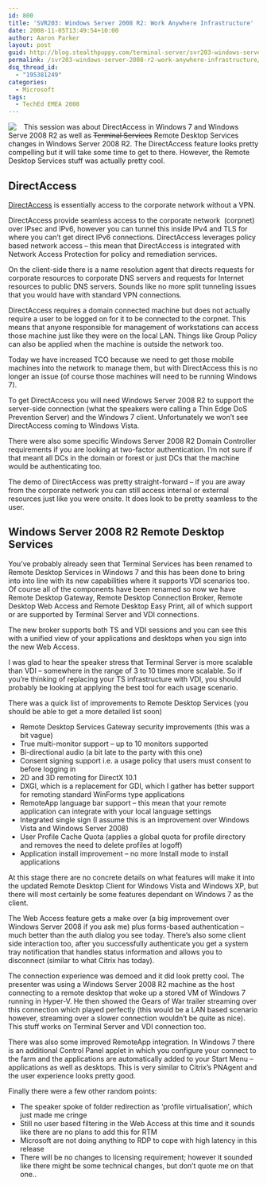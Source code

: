 ```yaml
---
id: 800
title: 'SVR203: Windows Server 2008 R2: Work Anywhere Infrastructure'
date: 2008-11-05T13:49:54+10:00
author: Aaron Parker
layout: post
guid: http://blog.stealthpuppy.com/terminal-server/svr203-windows-server-2008-r2-work-anywhere-infrastructure
permalink: /svr203-windows-server-2008-r2-work-anywhere-infrastructure/
dsq_thread_id:
  - "195381249"
categories:
  - Microsoft
tags:
  - TechEd EMEA 2008
---
```

</p> 

<img style="margin: 0px 15px 0px 0px; display: inline" align="left" src="https://stealthpuppy.com/wp-content/uploads/2008/11/teched2008logo.jpg" /> This session was about DirectAccess in Windows 7 and Windows Serve 2008 R2 as well as <strike>Terminal Services</strike> Remote Desktop Services changes in Windows Server 2008 R2. The DirectAccess feature looks pretty compelling but it will take some time to get to there. However, the Remote Desktop Services stuff was actually pretty cool.

## DirectAccess

[DirectAccess](http://www.microsoft.com/windows/products/windowsvista/enterprise/windows7.mspx?Tab=DirectAccess) is essentially access to the corporate network without a VPN. 

DirectAccess provide seamless access to the corporate network&#160; (corpnet) over IPsec and IPv6, however you can tunnel this inside IPv4 and TLS for where you can’t get direct IPv6 connections. DirectAccess leverages policy based network access – this mean that DirectAccess is integrated with Network Access Protection for policy and remediation services.

On the client-side there is a name resolution agent that directs requests for corporate resources to corporate DNS servers and requests for Internet resources to public DNS servers. Sounds like no more split tunneling issues that you would have with standard VPN connections.

DirectAccess requires a domain connected machine but does not actually require a user to be logged on for it to be connected to the corpnet. This means that anyone responsible for management of workstations can access those machine just like they were on the local LAN. Things like Group Policy can also be applied when the machine is outside the network too.

Today we have increased TCO because we need to get those mobile machines into the network to manage them, but with DirectAccess this is no longer an issue (of course those machines will need to be running Windows 7). 

To get DirectAccess you will need Windows Server 2008 R2 to support the server-side connection (what the speakers were calling a Thin Edge DoS Prevention Server) and the Windows 7 client. Unfortunately we won’t see DirectAccess coming to Windows Vista.

There were also some specific Windows Server 2008 R2 Domain Controller requirements if you are looking at two-factor authentication. I’m not sure if that meant all DCs in the domain or forest or just DCs that the machine would be authenticating too.

The demo of DirectAccess was pretty straight-forward – if you are away from the corporate network you can still access internal or external resources just like you were onsite. It does look to be pretty seamless to the user.

## Windows Server 2008 R2 Remote Desktop Services

You’ve probably already seen that Terminal Services has been renamed to Remote Desktop Services in Windows 7 and this has been done to bring into into line with its new capabilities where it supports VDI scenarios too. Of course all of the components have been renamed so now we have Remote Desktop Gateway, Remote Desktop Connection Broker, Remote Desktop Web Access and Remote Desktop Easy Print, all of which support or are supported by Terminal Server and VDI connections.

The new broker supports both TS and VDI sessions and you can see this with a unified view of your applications and desktops when you sign into the new Web Access.

I was glad to hear the speaker stress that Terminal Server is more scalable than VDI – somewhere in the range of 3 to 10 times more scalable. So if you’re thinking of replacing your TS infrastructure with VDI, you should probably be looking at applying the best tool for each usage scenario.

There was a quick list of improvements to Remote Desktop Services (you should be able to get a more detailed list soon)

  * Remote Desktop Services Gateway security improvements (this was a bit vague)
  * True multi-monitor support – up to 10 monitors supported
  * Bi-directional audio (a bit late to the party with this one)
  * Consent signing support i.e. a usage policy that users must consent to before logging in
  * 2D and 3D remoting for DirectX 10.1
  * DXGI, which is a replacement for GDI, which I gather has better support for remoting standard WinForms type applications
  * RemoteApp language bar support – this mean that your remote application can integrate with your local language settings
  * Integrated single sign (I assume this is an improvement over Windows Vista and Windows Server 2008)
  * User Profile Cache Quota (applies a global quota for profile directory and removes the need to delete profiles at logoff)
  * Application install improvement – no more Install mode to install applications

At this stage there are no concrete details on what features will make it into the updated Remote Desktop Client for Windows Vista and Windows XP, but there will most certainly be some features dependant on Windows 7 as the client.

The Web Access feature gets a make over (a big improvement over Windows Server 2008 if you ask me) plus forms-based authentication – much better than the auth dialog you see today. There’s also some client side interaction too, after you successfully authenticate you get a system tray notification that handles status information and allows you to disconnect (similar to what Citrix has today).

The connection experience was demoed and it did look pretty cool. The presenter was using a Windows Server 2008 R2 machine as the host connecting to a remote desktop that woke up a stored VM of Windows 7 running in Hyper-V. He then showed the Gears of War trailer streaming over this connection which played perfectly (this would be a LAN based scenario however, streaming over a slower connection wouldn’t be quite as nice). This stuff works on Terminal Server and VDI connection too.

There was also some improved RemoteApp integration. In Windows 7 there is an additional Control Panel applet in which you configure your connect to the farm and the applications are automatically added to your Start Menu – applications as well as desktops. This is very similar to Citrix’s PNAgent and the user experience looks pretty good.

Finally there were a few other random points:

  * The speaker spoke of folder redirection as ‘profile virtualisation’, which just made me cringe
  * Still no user based filtering in the Web Access at this time and it sounds like there are no plans to add this for RTM
  * Microsoft are not doing anything to RDP to cope with high latency in this release
  * There will be no changes to licensing requirement; however it sounded like there might be some technical changes, but don’t quote me on that one..